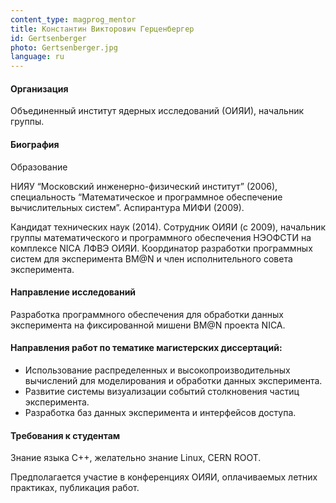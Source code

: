 ```yaml
---
content_type: magprog_mentor
title: Константин Викторович Герценбергер 
id: Gertsenberger
photo: Gertsenberger.jpg
language: ru
---
```

#### Организация
Объединенный институт ядерных исследований (ОИЯИ), начальник группы.

#### Биография

Образование

НИЯУ “Московский инженерно-физический институт” (2006), специальность “Математическое и программное обеспечение вычислительных систем”. Аспирантура МИФИ (2009).  

Кандидат технических наук (2014). Сотрудник ОИЯИ (с 2009), начальник группы математического и программного обеспечения НЭОФСТИ на комплексе NICA ЛФВЭ ОИЯИ. Координатор разработки программных систем для эксперимента BM@N и член исполнительного совета эксперимента.

#### Направление исследований

Разработка программного обеспечения для обработки данных эксперимента на фиксированной мишени BM@N проекта NICA.

#### Направления работ по тематике магистерских диссертаций:

- Использование распределенных и высокопроизводительных вычислений для моделирования и обработки данных эксперимента.
- Развитие системы визуализации событий столкновения частиц эксперимента.
- Разработка баз данных эксперимента и интерфейсов доступа.

#### Требования к студентам

Знание языка C++, желательно знание Linux, CERN ROOT. 

Предполагается участие в конференциях ОИЯИ, оплачиваемых летних практиках, публикация работ.